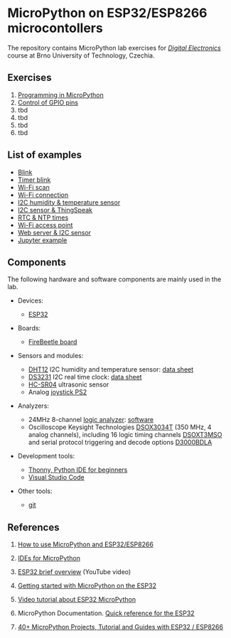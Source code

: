 # MicroPython on ESP32/ESP8266 microcontollers

The repository contains MicroPython lab exercises for [*Digital Electronics*](https://www.vut.cz/en/students/courses/detail/268609) course at Brno University of Technology, Czechia.

## Exercises

1. [Programming in MicroPython](labs/01-tools)
2. [Control of GPIO pins](labs/02-gpio)
3. tbd
4. tbd
5. tbd
6. tbd

## List of examples

* [Blink](examples/01-blink/main.py)
* [Timer blink](examples/02-timers/main.py)
* [Wi-Fi scan](examples/03-wifi-scan/main.py)
* [Wi-Fi connection](examples/04-wifi-connection/main.py)
* [I2C humidity & temperature sensor](examples/05-i2c-sensor/main.py)
* [I2C sensor & ThingSpeak](examples/06-i2c-sensor-thingspeak/main.py)
* [RTC & NTP times](examples/07-rtc/main.py)
* [Wi-Fi access point](examples/08-access-point/boot.py)
* [Web server & I2C sensor](examples/09-web-server-i2c-sensor/)
* [Jupyter example](examples/99-jupyter/test_micropython.ipynb)

## Components

The following hardware and software components are mainly used in the lab.

* Devices:
  * [ESP32](https://www.espressif.com/en/products/socs/esp32)

* Boards:
  * [FireBeetle board](docs/firebeetle.md)

* Sensors and modules:
  * [DHT12](https://arduino-shop.cz/arduino/1977-i2c-teplomer-a-vlhkomer-dht12-digitalni.html) I2C humidity and temperature sensor: [data sheet](docs/dht12_manual.pdf)
  * [DS3231](https://arduino-shop.cz/hledani.php?q=DS3231&n_q=) I2C real time clock: [data sheet](docs/ds3231_manual.pdf)
  * [HC-SR04](https://components101.com/ultrasonic-sensor-working-pinout-datasheet) ultrasonic sensor
  * Analog [joystick PS2](https://arduino-shop.cz/arduino/884-arduino-joystick-ps2.html)

* Analyzers:
  * 24MHz 8-channel [logic analyzer](https://www.ebay.com/sch/i.html?LH_CAds=&_ex_kw=&_fpos=&_fspt=1&_mPrRngCbx=1&_nkw=24mhz%20logic%20analyzer&_sacat=&_sadis=&_sop=12&_udhi=&_udlo=): [software](https://www.saleae.com/)
  * Oscilloscope Keysight Technologies [DSOX3034T](https://www.keysight.com/en/pdx-x202175-pn-DSOX3034T/oscilloscope-350-mhz-4-analog-channels?&cc=CZ&lc=eng) (350 MHz, 4 analog channels), including 16 logic timing channels [DSOXT3MSO](https://www.keysight.com/en/pdx-x205238-pn-DSOXT3MSO/3000t-x-series-oscilloscope-mso-upgrade?cc=CZ&lc=eng) and serial protocol triggering and decode options [D3000BDLA](https://www.keysight.com/en/pd-2990560-pn-D3000BDLA/ultimate-software-bundle-for-the-3000a-t-x-series?&cc=CZ&lc=eng)

* Development tools:
  * [Thonny, Python IDE for beginners](https://thonny.org/)
  * [Visual Studio Code](https://code.visualstudio.com/)

* Other tools:
  * [git](https://git-scm.com/)

## References

1. [How to use MicroPython and ESP32/ESP8266](https://github.com/tomas-fryza/esp-micropython/wiki/How-to-use-MicroPython-and-ESP32-ESP8266)

2. [IDEs for MicroPython](https://github.com/tomas-fryza/esp-micropython/wiki/IDEs-for-MicroPython)

3. [ESP32 brief overview](https://www.youtube.com/watch?v=DoctWoxIaH8) (YouTube video)

4. [Getting started with MicroPython on the ESP32](https://docs.micropython.org/en/latest/esp32/tutorial/intro.html)

5. [Video tutorial about ESP32 MicroPython](https://www.youtube.com/playlist?list=PLw0SimokefZ3uWQoRsyf-gKNSs4Td-0k6)

6. MicroPython Documentation. [Quick reference for the ESP32](https://docs.micropython.org/en/latest/esp32/quickref.html)

7. [40+ MicroPython Projects, Tutorial and Guides with ESP32 / ESP8266](https://randomnerdtutorials.com/projects-esp32-esp8266-micropython/)
